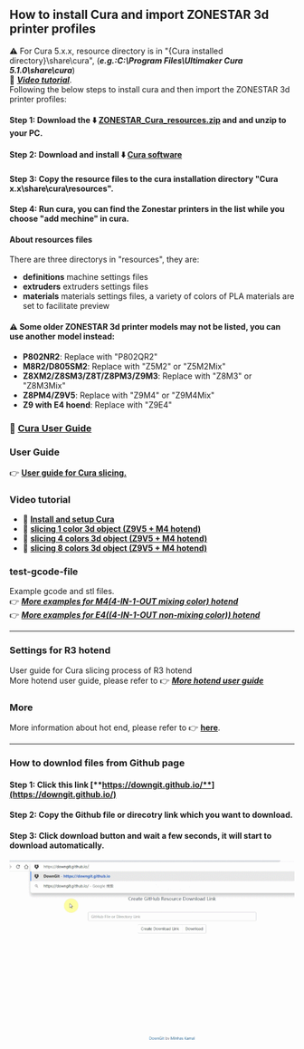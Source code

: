 ## How to install Cura and import ZONESTAR 3d printer profiles
:warning: For Cura 5.x.x, resource directory is in "{Cura installed directory}\share\cura", (***e.g.:C:\Program Files\Ultimaker Cura 5.1.0\share\cura***)    
:movie_camera: [***Video tutorial***](https://youtu.be/h2GynyUo7wQ).    
Following the below steps to install cura and then import the ZONESTAR 3d printer profiles:  
#### Step 1:  Download the :arrow_down: [**ZONESTAR_Cura_resources.zip**](./ZONESTAR_Cura_resources.zip) and and unzip to your PC. 
#### Step 2:  Download and install :arrow_down: [**Cura software**](https://github.com/Ultimaker/Cura/releases)
#### Step 3:  Copy the resource files to the cura installation directory "Cura x.x\share\cura\resources".  
#### Step 4: Run cura, you can find the Zonestar printers in the list while you choose "add mechine" in cura.      

#### About resources files 
There are three directorys in "resources", they are:
- **definitions** machine settings files  
- **extruders**   extruders settings files  
- **materials**   materials settings files, a variety of colors of PLA materials are set to facilitate preview  

#### :warning: Some older ZONESTAR 3d printer models may not be listed, you can use another model instead:           
- **P802NR2**:  Replace with "P802QR2"  
- **M8R2/D805SM2**: Replace with "Z5M2" or "Z5M2Mix"     
- **Z8XM2/Z8SM3/Z8T/Z8PM3/Z9M3**: Replace with "Z8M3" or "Z8M3Mix"     
- **Z8PM4/Z9V5**: Replace with "Z9M4" or "Z9M4Mix"      
- **Z9 with E4 hoend**: Replace with "Z9E4"    

### :book: [Cura User Guide](https://support.ultimaker.com/hc/en-us/categories/360002327600-Software)    
### User Guide
:point_right: [**User guide for Cura slicing.**](./User%20Guide/Cura%20Slicing%20guide%20for%20Mixing%20Color%20Printer%20V2_1.pdf)
### Video tutorial
- :movie_camera: [**Install and setup Cura**](https://youtu.be/h2GynyUo7wQ)   
- :movie_camera: [**slicing 1 color 3d object (Z9V5 + M4 hotend)**](https://youtu.be/UDgjGRFrELc)   
- :movie_camera: [**slicing 4 colors 3d object (Z9V5 + M4 hotend)**](https://youtu.be/hP6Socp-Cz0)    
- :movie_camera: [**slicing 8 colors 3d object (Z9V5 + M4 hotend)**](https://youtu.be/qQ6UnTysqK0)  

### test-gcode-file
Example gcode and stl files.  
:point_right: [***More examples for M4(4-IN-1-OUT mixing color) hotend***](https://github.com/ZONESTAR3D/Upgrade-kit-guide/tree/main/HOTEND/M4%20%204-IN-1-OUT%20Mixing%20Color%20Hotend)  
:point_right: [***More examples for E4((4-IN-1-OUT non-mixing color)) hotend***](https://github.com/ZONESTAR3D/Upgrade-kit-guide/tree/main/HOTEND/E4%204-IN-1-OUT%20Non-Mixing%20Color%20Hotend)  



------------
### Settings for R3 hotend 
User guide for Cura slicing process of R3 hotend   
More hotend user guide, please refer to :point_right: [***More hotend user guide***](https://github.com/ZONESTAR3D/Upgrade-kit-guide/tree/main/HOTEND)  

### More 
More information about hot end, please refer to :point_right: [**here**](https://github.com/ZONESTAR3D/Upgrade-kit-guide/tree/main/HOTEND).

------------
### How to downlod files from Github page
#### Step 1: Click this link [**https://downgit.github.io/**](https://downgit.github.io/) 
#### Step 2: Copy the Github file or direcotry link which you want to download.
#### Step 3: Click download button and wait a few seconds, it will start to download automatically. 
![](https://github.com/ZONESTAR3D/Document-and-User-Guide/blob/master/download.gif)   